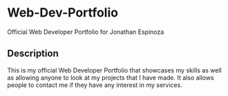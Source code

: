 # Web-Dev-Portfolio
Official Web Developer Portfolio for Jonathan Espinoza


## Description

This is my official Web Developer Portfolio that showcases my skills as well as allowing anyone to look at my projects that I have made. It also allows people to contact me if they have any interest in my services.
